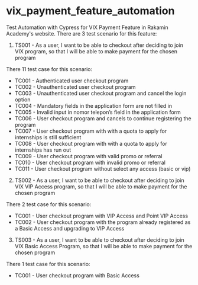# vix_payment_feature_automation
Test Automation with Cypress for VIX Payment Feature in Rakamin Academy's website.
There are 3 test scenario for this feature:
1. TS001 - As a user, I want to be able to checkout after deciding to join VIX program, so that I will be able to make payment for the chosen program

There 11 test case for this scenario:
  - TC001 - Authenticated user checkout program
  - TC002 - Unauthenticated user checkout program
  - TC003 - Unauthenticated user checkout program and cancel the login option
  - TC004 - Mandatory fields in the application form are not filled in
  - TC005 - Invalid input in nomor telepon’s field in the application form
  - TC006 - User checkout program and cancels to continue registering the program
  - TC007 - User checkout program with with a quota to apply for internships is still sufficient
  - TC008 - User checkout program with with a quota to apply for internships has run out
  - TC009 - User checkout program with valid promo or referral
  - TC010 - User checkout program with invalid promo or referral
  - TC011 - User checkout program without select any access (basic or vip)
2.	TS002 - As a user, I want to be able to checkout after deciding to join VIX VIP Access program, so that I will be able to make payment for the chosen program

There 2 test case for this scenario:
  - TC001 - User checkout program with VIP Access and Point VIP Access
  - TC002 - User checkout program with the program already registered as a Basic Access and upgrading to VIP Access
3. TS003 - As a user, I want to be able to checkout after deciding to join VIX Basic Access Program, so that I will be able to make payment for the chosen program

There 1 test case for this scenario:
  - TC001 - User checkout program with Basic Access
